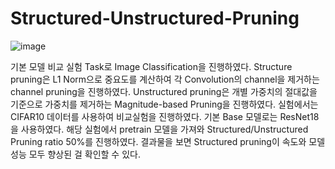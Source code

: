 # Structured-Unstructured-Pruning

![image](https://github.com/user-attachments/assets/cac54be3-d1d5-4ff4-971a-7dc309f3d0b9)

기본 모델 비교 실험 Task로 Image Classification을 진행하였다. Structure pruning은 L1 Norm으로 중요도를 계산하여 각 Convolution의 channel을 제거하는 channel pruning을 진행하였다. Unstructured pruning은 개별 가중치의 절대값을 기준으로 가중치를 제거하는 Magnitude-based Pruning을 진행하였다. 실험에서는 CIFAR10 데이터를 사용하여 비교실험을 진행하였다. 기본 Base 모델로는 ResNet18을 사용하였다. 해당 실험에서 pretrain 모델을 가져와 Structured/Unstructured Pruning ratio 50%를 진행하였다. 결과물을 보면 Structured pruning이 속도와 모델 성능 모두 향상된 걸 확인할 수 있다. 